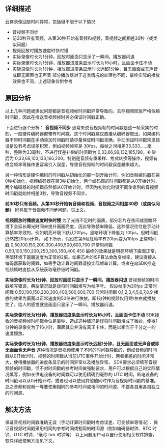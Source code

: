

## 详细描述

云存录像回放时间异常，包括但不限于以下情况

- 音视频不同步
- 前30秒只有音频，从第30秒开始有音频和视频，音视频之间相差30秒（或类似问题）
- 视频回放时播放速度时快时慢
- 实际录像时长为1分钟，回放时画面只显示了一瞬间，播放器闪退
- 实际录像时长为1分钟，播放器进度条显示时长为16小时，且画面卡住不动
- 实际录像时长为1分钟，播放器进度条显示时长远超1分钟，且无画面或无声音或即无画面也无声音
  部分播放器对于这类情况的处理也不同，最终实际的播放效果也不同，上述现象仅供参考

## 原因分析

以上几种问题或类似问题都是音视频帧时间戳异常导致的。云存视频回放严格依赖时间戳，因此在推送音视频帧时务必保证时间戳正确。

下面进行逐个分析：
**音视频不同步**
通常来说音视频帧的时间戳是这一帧采集的时刻，一般硬件编码器都带有时间戳，这个时间戳建议直接从编码器取出。如果编码器不带时间戳在手动添加时间戳时请尽量保证时间戳准确。手动添加时间戳常见错误是没有考虑误差积累，例如视频帧率是 30fps，每帧之间相差33.333……毫秒，整除为33毫秒，不进行误差补偿的时间戳为 0,33,66,99,132,165,198，补偿后为 0,33,66,100,133,166,200。特别是音频有重采样、格式转换等操作，视频有改变帧率等操作更容易引入误差，导致音视频帧的时间戳误差越来越大。

另一种情形是硬件编码的时间戳从初始化的那一刻开始计时，例如音频编码器在第0秒初始化，视频编码器在第3秒初始化，两个编码器的时间戳都是从0开始计时，两个编码器的时间戳虽然都从0开始计时，但因为初始化时键不同使拿到的音视频时间戳就始终相差3秒，导致音视频不同步。

**前30秒只有音频，从第30秒开始有音频和视频，音视频之间相差30秒（或类似问题）**
同样属于音视频不同步问题，见上文。

**视频回放时播放速度时快时慢**
为了光线不足时的画质，部分芯片在夜间或黑暗环境下会延长曝光时间来提升画面亮度，因此导致帧率降低。这种情况往往是手动计算帧率导致的，例如明亮环境下默认20fps，黑暗环境下降低为 10fps，但时间戳仍然按20fps计算。
如下所示，假设在第5帧处帧率有20fps变为10fps
正常时间戳 0,50,100,150,200,300,400,500,600,700
异常时间戳 0,50,100,150,200,250,300,350,400,450
最终的效果就是明亮环境下画面正常，黑暗环境下画面速度为正常的2倍。如果芯片的ISP算法会改变帧率，建议直接从编码器获取时间戳，如需手动计算时间戳请按实际帧率计算，或者在向SDK推送视频帧时直接从系统获取毫秒级时间戳。

**实际录像时长为1分钟，回放时画面只显示了一瞬间，播放器闪退**
音视频帧的时间戳填写错误，典型情况就是误将时间戳填写为帧序号。
假设帧率为20fps
正常时间戳 0,50,100,150,200,300,400,500,600,700
异常时间戳 0,1,2,3,4,5,6,7,8,9
播放的效果为画面以正常速度的50倍进行快放，即1分钟的视频仅用1秒左右就播放完了，给人的感觉就是画面只显示了一瞬间，播放器闪退。

**实际录像时长为1分钟，播放器进度条显示时长为16小时，且画面卡住不动**
SDK接收的音视频帧时间戳单位是毫秒，造成这种情况是误将时间戳填成了微妙，使得1分钟的录像变为了16小时，画面其实并没有真正卡住，而是以相当于千分之一的速度慢放。

**实际录像时长为1分钟，播放器进度条显示时长远超1分钟，且无画面或无声音或即无画面也无声音**
这种情况是音视频使用了不同的时间戳导致的，例如音频的时间戳从0开始计时，视频的时间戳从当前UTC事件开始计时，两者相差的时间非常大，使得播放器的进度条显示的时间异常以及播放异常。
SDK要求必须填写音视频帧的时间戳，但不对时间戳的参考时间做强制要求，用户可以根据自己的实际情况填写，例如长供电设备的时间戳可以使用精确到毫秒的 UTC 时间，断电设备的时间戳可以从0开始计时，或者也可以使用其他值同时作为音视频时间戳的基准。总之音频和视频一等要使用相同的参考时间或相同的时间源，不要各自用各自独立的时间源。

## 解决方法

保证音视频时间戳准确无误（手动计算时间戳时考虑误差、可变帧率等情况），保证音视频时间戳采用相同的参考时间或相同的时间源（例如编码器时钟、RTC 时钟、UTC 时钟、1毫秒 tick 时钟等）
以上问题用户可以自行使用相关软件排查，软件详细使用方法见下文。
